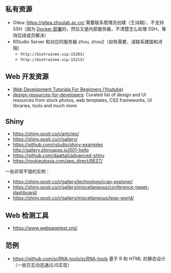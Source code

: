 ## 私有资源

- Gitea: https://gitea.zhoulab.ac.cn/ 需要联系管理员创建（王诗翔），不支持 SSH（因为 [Docker 部署](https://docs.gitea.com/installation/install-with-docker)的，然后又是内部服务器，不清楚怎么处理 SSH，等待后续成员解决）
- RStudio Server 和对应的服务器 zhou, zhou2（如有需要，请联系建国和诗翔）
  - `http://biotrainee.vip:15203/`
  - `http://biotrainee.vip:15213/`

## Web 开发资源

- [Web Development Tutorials For Beginners (Youtube)](https://www.youtube.com/playlist?list=PLoYCgNOIyGAB_8_iq1cL8MVeun7cB6eNc)
- [design-resources-for-developers](https://github.com/bradtraversy/design-resources-for-developers): Curated list of design and UI resources from stock photos, web templates, CSS frameworks, UI libraries, tools and much more

## Shiny

- https://shiny.posit.co/r/articles/
- https://shiny.posit.co/r/gallery/
- https://github.com/rstudio/shiny-examples http://gallery.shinyapps.io/001-hello
- https://github.com/daattali/advanced-shiny
- https://rookieutopia.com/app_direct/BEST/

一些非常不错的实例：

- https://shiny.posit.co/r/gallery/technology/cran-explorer/
- https://shiny.posit.co/r/gallery/miscellaneous/conference-tweet-dashboard/
- https://shiny.posit.co/r/gallery/miscellaneous/lego-world/

## Web 检测工具

- https://www.webpagetest.org/

## 范例

- https://github.com/scRNA-tools/scRNA-tools 基于 R 和 HTML 的静态设计（一些交互动态通过JS实现）